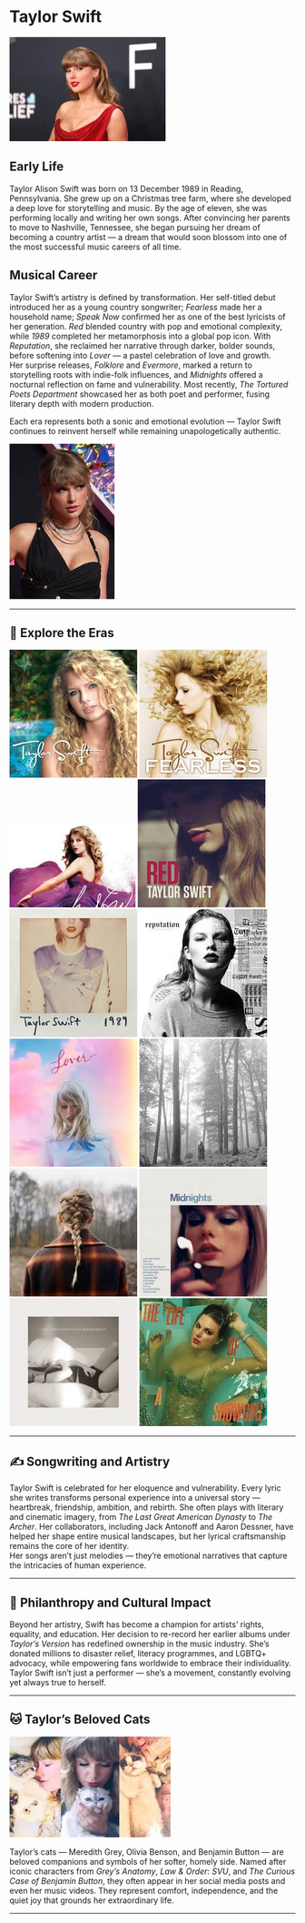 
# Taylor Swift

![Taylor Swift portrait](/assets/images/taylor_swift.jpg) 

## Early Life
Taylor Alison Swift was born on 13 December 1989 in Reading, Pennsylvania. She grew up on a Christmas tree farm, where she developed a deep love for storytelling and music. By the age of eleven, she was performing locally and writing her own songs. After convincing her parents to move to Nashville, Tennessee, she began pursuing her dream of becoming a country artist — a dream that would soon blossom into one of the most successful music careers of all time.

## Musical Career
Taylor Swift’s artistry is defined by transformation. Her self-titled debut introduced her as a young country songwriter; *Fearless* made her a household name; *Speak Now* confirmed her as one of the best lyricists of her generation. *Red* blended country with pop and emotional complexity, while *1989* completed her metamorphosis into a global pop icon. With *Reputation*, she reclaimed her narrative through darker, bolder sounds, before softening into *Lover* — a pastel celebration of love and growth.  
Her surprise releases, *Folklore* and *Evermore*, marked a return to storytelling roots with indie-folk influences, and *Midnights* offered a nocturnal reflection on fame and vulnerability. Most recently, *The Tortured Poets Department* showcased her as both poet and performer, fusing literary depth with modern production.  

Each era represents both a sonic and emotional evolution — Taylor Swift continues to reinvent herself while remaining unapologetically authentic.

![Taylor Swift 2021](/assets/images/taylor_swift_2021.jpg) 

---

## 🌿 Explore the Eras

[![Taylor Swift (Debut album)](/assets/images/taylor_swift_debut_cover.jpg)](/album/taylor_swift_(debut).md)
[![Fearless](/assets/images/fearless.jpg)](/album/fearless.md)
[![Speak Now](/assets/images/speak_now.jpg)](/album/speak_now.md)
[![Red](/assets/images/red.jpg)](/album/red.md)
[![1989](/assets/images/1989.jpg)](/album/1989.md)
[![reputation](/assets/images/reputation_cover.jpg)](/album/reputation.md)
[![Lover](/assets/images/lover.jpg)](/album/lover.md)
[![folklore](/assets/images/folklore.jpg)](/album/folklore.md)
[![evermore](/assets/images/evermore.jpg)](/album/evermore.md)
[![Midnights](/assets/images/midnights.jpg)](/album/midnights.md)
[![The Tortured Poets Department](/assets/images/the_tortured_poets_department.jpg)](/album/the_tortured_department.md)
[![The Life of A Showgirl](/assets/images/the_life_of_a_showgirl.jpg)](/album/the_life_of_a_showgirl.md)

---

## ✍️ Songwriting and Artistry
Taylor Swift is celebrated for her eloquence and vulnerability. Every lyric she writes transforms personal experience into a universal story — heartbreak, friendship, ambition, and rebirth. She often plays with literary and cinematic imagery, from *The Last Great American Dynasty* to *The Archer*. Her collaborators, including Jack Antonoff and Aaron Dessner, have helped her shape entire musical landscapes, but her lyrical craftsmanship remains the core of her identity.  
Her songs aren’t just melodies — they’re emotional narratives that capture the intricacies of human experience.

---

## 💫 Philanthropy and Cultural Impact
Beyond her artistry, Swift has become a champion for artists’ rights, equality, and education. Her decision to re-record her earlier albums under *Taylor’s Version* has redefined ownership in the music industry. She’s donated millions to disaster relief, literacy programmes, and LGBTQ+ advocacy, while empowering fans worldwide to embrace their individuality. Taylor Swift isn’t just a performer — she’s a movement, constantly evolving yet always true to herself.

---

## 🐱 Taylor’s Beloved Cats

![Taylor and her cats](/assets/images/taylor_and_cats.jpg) 

Taylor’s cats — Meredith Grey, Olivia Benson, and Benjamin Button — are beloved companions and symbols of her softer, homely side. Named after iconic characters from *Grey’s Anatomy*, *Law & Order: SVU*, and *The Curious Case of Benjamin Button*, they often appear in her social media posts and even her music videos. They represent comfort, independence, and the quiet joy that grounds her extraordinary life.

---
